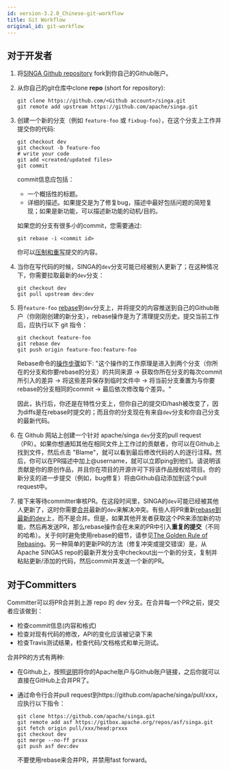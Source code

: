 ```yaml
---
id: version-3.2.0_Chinese-git-workflow
title: Git Workflow
original_id: git-workflow
---
```


<!--- Licensed to the Apache Software Foundation (ASF) under one or more contributor license agreements.  See the NOTICE file distributed with this work for additional information regarding copyright ownership.  The ASF licenses this file to you under the Apache License, Version 2.0 (the "License"); you may not use this file except in compliance with the License.  You may obtain a copy of the License at http://www.apache.org/licenses/LICENSE-2.0 Unless required by applicable law or agreed to in writing, software distributed under the License is distributed on an "AS IS" BASIS, WITHOUT WARRANTIES OR CONDITIONS OF ANY KIND, either express or implied.  See the License for the specific language governing permissions and limitations under the License.  -->

## 对于开发者

1. 将[SINGA Github repository](https://github.com/apache/singa) fork到你自己的Github账户。

2. 从你自己的git仓库中clone **repo** (short for repository):

   ```shell
   git clone https://github.com/<Github account>/singa.git
   git remote add upstream https://github.com/apache/singa.git
   ```

3. 创建一个新的分支（例如 `feature-foo` 或 `fixbug-foo`），在这个分支上工作并提交你的代码:

   ```shell
   git checkout dev
   git checkout -b feature-foo
   # write your code
   git add <created/updated files>
   git commit
   ```

   commit信息应包括：

   - 一个概括性的标题。
   - 详细的描述。如果提交是为了修复bug，描述中最好包括问题的简短复现；如果是新功能，可以描述新功能的动机/目的。

   如果您的分支有很多小的commit，您需要通过:

   ```shell
   git rebase -i <commit id>
   ```
   你可以[压制和重写](https://help.github.com/en/articles/about-git-rebase)提交的内容。

4. 当你在写代码的时候，SINGA的`dev`分支可能已经被别人更新了；在这种情况下，你需要拉取最新的`dev`分支：

   ```shell
   git checkout dev
   git pull upstream dev:dev
   ```

5. 将`feature-foo` [rebase](https://git-scm.com/book/en/v2/Git-Branching-Rebasing)到`dev`分支上，并将提交的内容推送到自己的Github账户（你刚刚创建的新分支），rebase操作是为了清理提交历史。提交当前工作后，应执行以下 git 指令：

   ```shell
   git checkout feature-foo
   git rebase dev
   git push origin feature-foo:feature-foo
   ```

   Rebase命令的[操作步骤](https://git-scm.com/book/en/v2/Git-Branching-Rebasing)如下: "这个操作的工作原理是进入到两个分支（你所在的分支和你要rebase的分支）的共同来源 -> 获取你所在分支的每次commit所引入的差异 -> 将这些差异保存到临时文件中 -> 将当前分支重置为与你要rebase的分支相同的commit -> 最后依次修改每个差异。"
   
    因此，执行后，你还是在特性分支上，但你自己的提交ID/hash被改变了，因为diffs是在rebase时提交的；而且你的分支现在有来自`dev`分支和你自己分支的最新代码。

6. 在 Github 网站上创建一个针对 apache/singa `dev`分支的pull request（PR）。如果你想通知其他在相同文件上工作过的贡献者，你可以在Github上找到文件，然后点击 "Blame"，就可以看到最后修改代码的人的逐行注释。然后，你可以在PR描述中加上@username，就可以立即ping到他们。请说明该贡献是你的原创作品，并且你在项目的开源许可下将该作品授权给项目。你的新分支的进一步提交（例如，bug修复）将由Github自动添加到这个pull request中。

7. 接下来等待committer审核PR。在这段时间里，SINGA的`dev`可能已经被其他人更新了，这时你需要[合并](https://docs.fast.ai/dev/git.html#how-to-keep-your-feature-branch-up-to-date)最新的`dev`来解决冲突。有些人将PR重新[rebase到最新的dev](https://github.com/edx/edx-platform/wiki/How-to-Rebase-a-Pull-Request)上，而不是合并。但是，如果其他开发者获取这个PR来添加新的功能，然后再发送PR，那么rebase操作会在未来的PR中引入**重复的提交**（不同的哈希）。关于何时避免使用rebase的细节，请参见[The Golden Rule of Rebasing](https://www.atlassian.com/git/tutorials/merging-vs-rebasing)。另一种简单的更新PR的方法（修复冲突或提交错误）是，从Apache SINGAS repo的最新开发分支中checkout出一个新的分支，复制并粘贴更新/添加的代码，然后commit并发送一个新的PR。

## 对于Committers

Committer可以将PR合并到上游 repo 的 dev 分支。在合并每一个PR之前，提交者应该做到：

- 检查commit信息(内容和格式)
- 检查对现有代码的修改，API的变化应该被记录下来
- 检查Travis测试结果，检查代码/文档格式和单元测试。

合并PR的方式有两种:

- 在Github上，按照[说明](https://gitbox.apache.org/setup/)将你的Apache账户与Github账户链接，之后你就可以直接在GitHub上合并PR了。
- 通过命令行合并pull request到https://github.com/apache/singa/pull/xxx，应执行以下指令：

  ```shell
  git clone https://github.com/apache/singa.git
  git remote add asf https://gitbox.apache.org/repos/asf/singa.git
  git fetch origin pull/xxx/head:prxxx
  git checkout dev
  git merge --no-ff prxxx
  git push asf dev:dev
  ```
  不要使用rebase来合并PR，并禁用fast forward。
